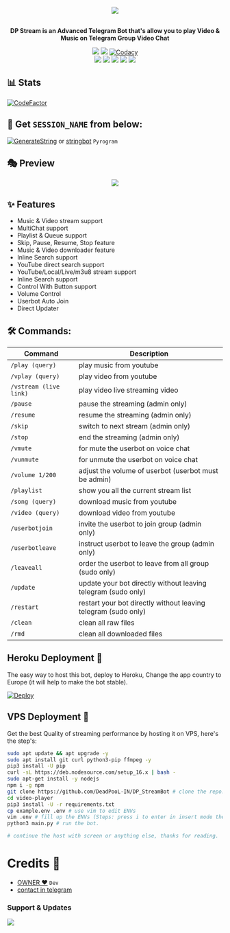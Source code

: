 <p align="center"><a href="https://t.me/DeadPooLVC_Bot"><img src="https://telegra.ph/file/7ea7ef13a6b4d2d23e108.jpg"></a></p>
<p align="center">
    <br><b>DP Stream is an Advanced Telegram Bot that's allow you to play Video & Music on Telegram Group Video Chat</b><br>
</p>
<p align="center">
    <a href="https://www.python.org/" alt="made-with-python"> <img src="https://img.shields.io/badge/Made%20with-Python-black.svg?style=flat-square&logo=python&logoColor=blue&color=red" /></a>
    <a href="https://github.com/levina-lab/video-stream/graphs/commit-activity" alt="Maintenance"> <img src="https://img.shields.io/badge/Maintained%3F-yes-red.svg?style=flat-square" /></a>
    <a href="https://app.codacy.com/gh/levina-lab/video-stream/dashboard"> <img src="https://img.shields.io/codacy/grade/a723cb464d5a4d25be3152b5d71de82d?color=red&logo=codacy&style=flat-square" alt="Codacy" /></a><br>
    <a href="https://github.com/levina-lab/video-stream"> <img src="https://img.shields.io/github/repo-size/levina-lab/video-stream?color=red&logo=github&logoColor=blue&style=flat-square" /></a>
    <a href="https://github.com/levina-lab/video-stream/commits/main"> <img src="https://img.shields.io/github/last-commit/levina-lab/video-stream?color=red&logo=github&logoColor=blue&style=flat-square" /></a>
    <a href="https://github.com/levina-lab/video-stream/issues"> <img src="https://img.shields.io/github/issues/levina-lab/video-stream?color=red&logo=github&logoColor=blue&style=flat-square" /></a>
    <a href="https://github.com/levina-lab/video-stream/network/members"> <img src="https://img.shields.io/github/forks/levina-lab/video-stream?color=red&logo=github&logoColor=blue&style=flat-square" /></a>  
    <a href="https://github.com/levina-lab/video-stream/network/members"> <img src="https://img.shields.io/github/stars/levina-lab/video-stream?color=red&logo=github&logoColor=blue&style=flat-square" /></a>  
</p>

## 📊 Stats
[![CodeFactor](https://www.codefactor.io/repository/github/levina-lab/video-stream/badge)](https://www.codefactor.io/repository/github/levina-lab/video-stream)

## 🧪 Get `SESSION_NAME` from below:

[![GenerateString](https://img.shields.io/badge/repl.it-generateString-yellowgreen)](https://replit.com/@TronserVro/Newusersstringsession#main.py) or [stringbot](https://t.me/SessionStringGeneratorZBot) ``Pyrogram``

## 🎭 Preview
<p align="center">
  <img src="https://store-images.s-microsoft.com/image/apps.56117.13510798887380474.a6b0a1e0-8433-417c-af5a-aed64dfe8859.c85b64d8-e3dc-4a20-b3bd-422c1dafd52e?w=540&h=432&q=60">
</p>

## ✨ Features
- Music & Video stream support
- MultiChat support
- Playlist & Queue support
- Skip, Pause, Resume, Stop feature
- Music & Video downloader feature
- Inline Search support
- YouTube direct search support
- YouTube/Local/Live/m3u8 stream support
- Inline Search support
- Control With Button support
- Volume Control
- Userbot Auto Join
- Direct Updater

## 🛠 Commands:
| Command | Description |
| ------ | ------ |
| `/play (query)` | play music from youtube |
| `/vplay (query)` | play video from youtube |
| `/vstream (live link)` | play video live streaming video |
| `/pause` | pause the streaming (admin only) |
| `/resume` | resume the streaming (admin only) |
| `/skip` | switch to next stream (admin only) |
| `/stop` | end the streaming (admin only) |
| `/vmute` | for mute the userbot on voice chat |
| `/vunmute` | for unmute the userbot on voice chat |
| `/volume 1/200` | adjust the volume of userbot (userbot must be admin) |
| `/playlist` | show you all the current stream list |
| `/song (query)` | download music from youtube |
| `/video (query)` | download video from youtube |
| `/userbotjoin` | invite the userbot to join group (admin only) |
| `/userbotleave` | instruct userbot to leave the group (admin only) |
| `/leaveall` | order the userbot to leave from all group (sudo only) |
| `/update` | update your bot directly without leaving telegram (sudo only) |
| `/restart` | restart your bot directly without leaving telegram (sudo only) |
| `/clean` | clean all raw files |
| `/rmd` | clean all downloaded files |
## Heroku Deployment 💜
The easy way to host this bot, deploy to Heroku, Change the app country to Europe (it will help to make the bot stable).

[![Deploy](https://www.herokucdn.com/deploy/button.svg)](https://heroku.com/deploy?template=https://github.com/DeadPooL-IN/DP_StreamBot)

## VPS Deployment 📡
Get the best Quality of streaming performance by hosting it on VPS, here's the step's:

```sh
sudo apt update && apt upgrade -y
sudo apt install git curl python3-pip ffmpeg -y
pip3 install -U pip
curl -sL https://deb.nodesource.com/setup_16.x | bash -
sudo apt-get install -y nodejs
npm i -g npm
git clone https://github.com/DeadPooL-IN/DP_StreamBot # clone the repo.
cd video-player
pip3 install -U -r requirements.txt
cp example.env .env # use vim to edit ENVs
vim .env # fill up the ENVs (Steps: press i to enter in insert mode then edit the file. Press Esc to exit the editing mode then type :wq! and press Enter key to save the file).
python3 main.py # run the bot.

# continue the host with screen or anything else, thanks for reading.
```

# Credits 💖

- [OWNER ❤](https://github.com/DeadPooL-IN) ``Dev``
- [contact in telegram](https://t.me/DeadPooL_IN) 

### Support & Updates
<a href="https://t.me/Dead_Discussion"><img src="https://img.shields.io/badge/Join-Updates%20Channel-blue.svg?style=for-the-badge&logo=Telegram"></a>
